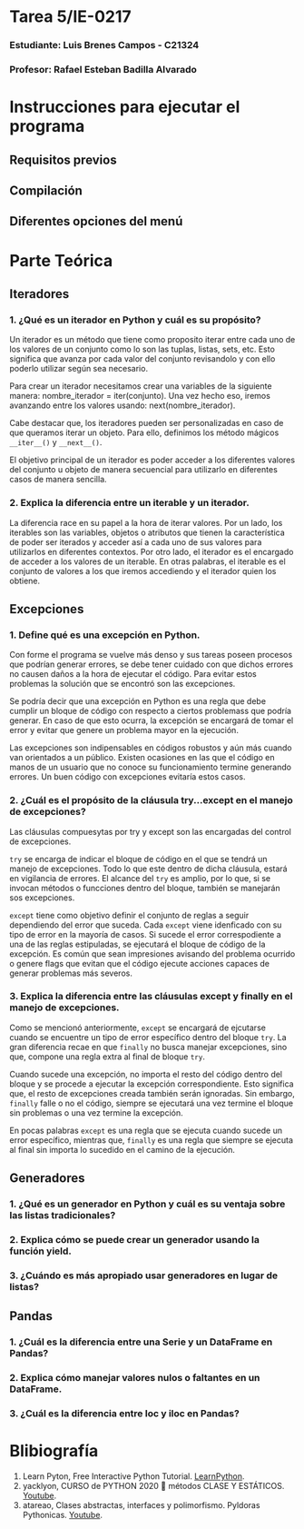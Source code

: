 # Tarea 5/IE-0217

### Estudiante: Luis Brenes Campos - C21324
### Profesor: Rafael Esteban Badilla Alvarado

# Instrucciones para ejecutar el programa

## Requisitos previos

## Compilación

## Diferentes opciones del menú

# Parte Teórica

## Iteradores

### 1. ¿Qué es un iterador en Python y cuál es su propósito?

Un iterador es un método que tiene como proposito iterar entre cada uno de los valores de un conjunto como lo son las tuplas, listas, sets, etc. Esto significa que avanza por cada valor del conjunto revisandolo y con ello poderlo utilizar según sea necesario.

Para crear un iterador necesitamos crear una variables de la siguiente manera: nombre_iterador = iter(conjunto). Una vez hecho eso, iremos avanzando entre los valores usando: next(nombre_iterador).

Cabe destacar que, los iteradores pueden ser personalizadas en caso de que queramos iterar un objeto. Para ello, definimos los método mágicos `__iter__()` y `__next__()`.

El objetivo principal de un iterador es poder acceder a los diferentes valores del conjunto u objeto de manera secuencial para utilizarlo en diferentes casos de manera sencilla.

### 2. Explica la diferencia entre un iterable y un iterador.

La diferencia race en su papel a la hora de iterar valores. Por un lado, los iterables son las variables, objetos o atributos que tienen la característica de poder ser iterados y acceder así a cada uno de sus valores para utilizarlos en diferentes contextos. Por otro lado, el iterador es el encargado de acceder a los valores de un iterable. En otras palabras, el iterable es el conjunto de valores a los que iremos accediendo y el iterador quien los obtiene.

## Excepciones

### 1. Define qué es una excepción en Python.

Con forme el programa se vuelve más denso y sus tareas poseen procesos que podrían generar errores, se debe tener cuidado con que dichos errores no causen daños a la hora de ejecutar el código. Para evitar estos problemas la solución que se encontró son las excepciones. 

Se podría decir que una excepción en Python es una regla que debe cumplir un bloque de código con respecto a ciertos problemass que podría generar. En caso de que esto ocurra, la excepción se encargará de tomar el error y evitar que genere un problema mayor en la ejecución.

Las excepciones son indipensables en códigos robustos y aún más cuando van orientados a un público. Existen ocasiones en las que el código en manos de un usuario que no conoce su funcionamiento termine generando errores. Un buen código con excepciones evitaría estos casos.

### 2. ¿Cuál es el propósito de la cláusula try...except en el manejo de excepciones?

Las cláusulas compuesytas por try y except son las encargadas del control de excepciones.

`try` se encarga de indicar el bloque de código en el que se tendrá un manejo de excepciones. Todo lo que este dentro de dicha cláusula, estará en vigilancia de errores. El alcance del `try` es amplio, por lo que, si se invocan métodos o funcciones dentro del bloque, también se manejarán sos excepciones.

`except` tiene como objetivo definir el conjunto de reglas a seguir dependiendo del error que suceda. Cada `except` viene idenficado con su tipo de error en la mayoría de casos. Si sucede el error correspodiente a una de las reglas estipuladas, se ejecutará el bloque de código de la excepción. Es común que sean impresiones avisando del problema ocurrido o genere flags que evitan que el código ejecute acciones capaces de generar problemas más severos.

### 3. Explica la diferencia entre las cláusulas except y finally en el manejo de excepciones.

Como se mencionó anteriormente, `except` se encargará de ejcutarse cuando se encuentre un tipo de error específico dentro del bloque `try`. La gran diferencia recae en que `finally` no busca manejar excepciones, sino que, compone una regla extra al final de bloque `try`.

Cuando sucede una excepción, no importa el resto del código dentro del bloque y se procede a ejecutar la excepción correspondiente. Esto significa que, el resto de excepciones creada también serán ignoradas. Sin embargo, `finally` falle o no el código, siempre se ejecutará una vez termine el bloque sin problemas o una vez termine la excepción.

En pocas palabras `except` es una regla que se ejecuta cuando sucede un error específico, mientras que, `finally` es una regla que siempre se ejecuta al final sin importa lo sucedido en el camino de la ejecución.

## Generadores

### 1. ¿Qué es un generador en Python y cuál es su ventaja sobre las listas tradicionales?


### 2. Explica cómo se puede crear un generador usando la función yield.


### 3. ¿Cuándo es más apropiado usar generadores en lugar de listas?


## Pandas

### 1. ¿Cuál es la diferencia entre una Serie y un DataFrame en Pandas?



### 2. Explica cómo manejar valores nulos o faltantes en un DataFrame.


### 3. ¿Cuál es la diferencia entre loc y iloc en Pandas?



# Blibiografía

1. Learn Pyton, Free Interactive Python Tutorial. [LearnPython](https://www.learnpython.org/).
2. yacklyon, CURSO de PYTHON 2020 🐍 métodos CLASE Y ESTÁTICOS. [Youtube](https://www.youtube.com/watch?v=wrSq0plMFOI).
3. atareao, Clases abstractas, interfaces y polimorfismo. Pyldoras Pythonicas. [Youtube](https://www.youtube.com/watch?v=l-HMdiw2SNM).


